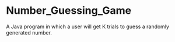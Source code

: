 # Number_Guessing_Game
 A Java program in which a user will get K trials to guess a randomly generated number.
